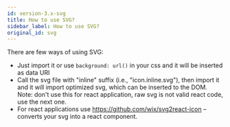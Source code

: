 ```yaml
---
id: version-3.x-svg
title: How to use SVG?
sidebar_label: How to use SVG?
original_id: svg
---
```


There are few ways of using SVG:

- Just import it or use `background: url()` in your css and it will be inserted as data URI
- Call the svg file with "inline" suffix (i.e., "icon.inline.svg"), then import it and it will import optimized svg,
  which can be inserted to the DOM. Note: don't use this for react application, raw svg is not valid react code, use the next one.
- For react applications use https://github.com/wix/svg2react-icon – converts your svg into a react component.
